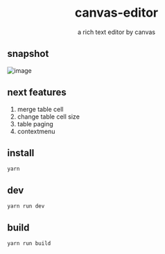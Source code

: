 <h1 align="center">canvas-editor</h1>

<p align="center"> a rich text editor by canvas</p>

## snapshot

![image](https://github.com/Hufe921/canvas-editor/blob/main/src/assets/snapshots/main_v0.5.0.png)

## next features

1. merge table cell
2. change table cell size
3. table paging
4. contextmenu

## install

`yarn`

## dev

`yarn run dev`

## build

`yarn run build`
